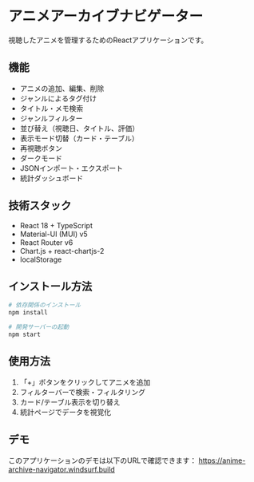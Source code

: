 # アニメアーカイブナビゲーター

視聴したアニメを管理するためのReactアプリケーションです。

<!-- 新しいAPI Key適用: 2025-06-25 01:04 -->

## 機能

- アニメの追加、編集、削除
- ジャンルによるタグ付け
- タイトル・メモ検索
- ジャンルフィルター
- 並び替え（視聴日、タイトル、評価）
- 表示モード切替（カード・テーブル）
- 再視聴ボタン
- ダークモード
- JSONインポート・エクスポート
- 統計ダッシュボード

## 技術スタック

- React 18 + TypeScript
- Material-UI (MUI) v5
- React Router v6
- Chart.js + react-chartjs-2
- localStorage

## インストール方法

```bash
# 依存関係のインストール
npm install

# 開発サーバーの起動
npm start
```

## 使用方法

1. 「+」ボタンをクリックしてアニメを追加
2. フィルターバーで検索・フィルタリング
3. カード/テーブル表示を切り替え
4. 統計ページでデータを視覚化

## デモ

このアプリケーションのデモは以下のURLで確認できます：
https://anime-archive-navigator.windsurf.build
